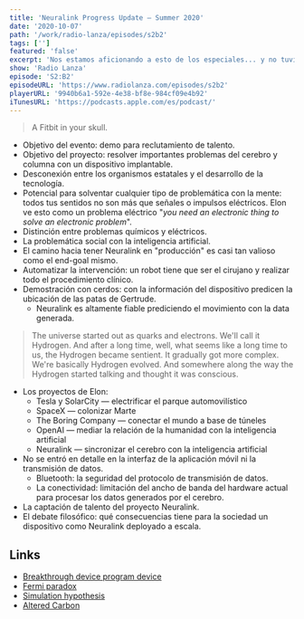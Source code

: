 ```yaml
---
title: 'Neuralink Progress Update — Summer 2020'
date: '2020-10-07'
path: '/work/radio-lanza/episodes/s2b2'
tags: ['']
featured: 'false'
excerpt: 'Nos estamos aficionando a esto de los especiales... y no tuvimos suficiente con el evento de Apple. Aprovechamos las ganas que tiene Jimmy de implantarse cualquier cosa que le convierta en un "super hombre" para cubrir en detalle el pasado Progress Update de Neuralink.'
show: 'Radio Lanza'
episode: 'S2:B2'
episodeURL: 'https://www.radiolanza.com/episodes/s2b2'
playerURL: '9940b6a1-592e-4e38-bf8e-984cf09e4b92'
iTunesURL: 'https://podcasts.apple.com/es/podcast/'
---
```


> A Fitbit in your skull.

- Objetivo del evento: demo para reclutamiento de talento.
- Objetivo del proyecto: resolver importantes problemas del cerebro y columna con un dispositivo implantable.
- Desconexión entre los organismos estatales y el desarrollo de la tecnología.
- Potencial para solventar cualquier tipo de problemática con la mente: todos tus sentidos no son más que señales o impulsos eléctricos. Elon ve esto como un problema eléctrico "_you need an electronic thing to solve an electronic problem_".
- Distinción entre problemas químicos y eléctricos.
- La problemática social con la inteligencia artificial.
- El camino hacia tener Neuralink en "producción" es casi tan valioso como el end-goal mismo.
- Automatizar la intervención: un robot tiene que ser el cirujano y realizar todo el procedimiento clínico.
- Demostración con cerdos: con la información del dispositivo predicen la ubicación de las patas de Gertrude.
  - Neuralink es altamente fiable prediciendo el movimiento con la data generada.

> The universe started out as quarks and electrons. We'll call it Hydrogen. And after a long time, well, what seems like a long time to us, the Hydrogen became sentient. It gradually got more complex. We're basically Hydrogen evolved. And somewhere along the way the Hydrogen started talking and thought it was conscious.

- Los proyectos de Elon:
  - Tesla y SolarCity — electrificar el parque automovilístico
  - SpaceX — colonizar Marte
  - The Boring Company — conectar el mundo a base de túneles
  - OpenAI — mediar la relación de la humanidad con la inteligencia artificial
  - Neuralink — sincronizar el cerebro con la inteligencia artificial
- No se entró en detalle en la interfaz de la aplicación móvil ni la transmisión de datos.
  - Bluetooth: la seguridad del protocolo de transmisión de datos.
  - La conectividad: limitación del ancho de banda del hardware actual para procesar los datos generados por el cerebro.
- La captación de talento del proyecto Neuralink.
- El debate filosófico: qué consecuencias tiene para la sociedad un dispositivo como Neuralink deployado a escala.

## Links

- [Breakthrough device program device](https://www.fda.gov/medical-devices/how-study-and-market-your-device/breakthrough-devices-program)
- [Fermi paradox](https://en.wikipedia.org/wiki/Fermi_paradox)
- [Simulation hypothesis](https://en.wikipedia.org/wiki/Simulation_hypothesis)
- [Altered Carbon](https://www.imdb.com/title/tt2261227/)
